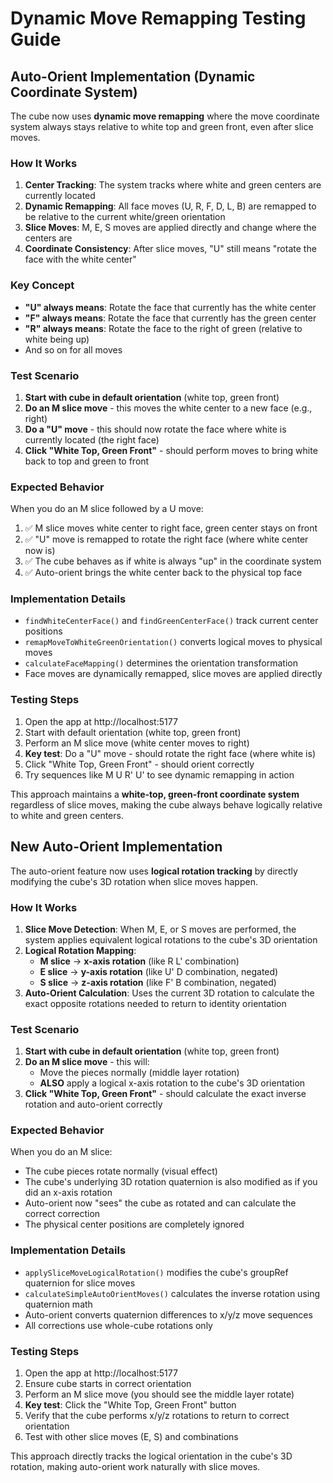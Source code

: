 # Dynamic Move Remapping Testing Guide

## Auto-Orient Implementation (Dynamic Coordinate System)

The cube now uses **dynamic move remapping** where the move coordinate system always stays relative to white top and green front, even after slice moves.

### How It Works

1. **Center Tracking**: The system tracks where white and green centers are currently located
2. **Dynamic Remapping**: All face moves (U, R, F, D, L, B) are remapped to be relative to the current white/green orientation
3. **Slice Moves**: M, E, S moves are applied directly and change where the centers are
4. **Coordinate Consistency**: After slice moves, "U" still means "rotate the face with the white center"

### Key Concept

- **"U" always means**: Rotate the face that currently has the white center
- **"F" always means**: Rotate the face that currently has the green center
- **"R" always means**: Rotate the face to the right of green (relative to white being up)
- And so on for all moves

### Test Scenario

1. **Start with cube in default orientation** (white top, green front)
2. **Do an M slice move** - this moves the white center to a new face (e.g., right)
3. **Do a "U" move** - this should now rotate the face where white is currently located (the right face)
4. **Click "White Top, Green Front"** - should perform moves to bring white back to top and green to front

### Expected Behavior

When you do an M slice followed by a U move:

1. ✅ M slice moves white center to right face, green center stays on front
2. ✅ "U" move is remapped to rotate the right face (where white center now is)
3. ✅ The cube behaves as if white is always "up" in the coordinate system
4. ✅ Auto-orient brings the white center back to the physical top face

### Implementation Details

- `findWhiteCenterFace()` and `findGreenCenterFace()` track current center positions
- `remapMoveToWhiteGreenOrientation()` converts logical moves to physical moves
- `calculateFaceMapping()` determines the orientation transformation
- Face moves are dynamically remapped, slice moves are applied directly

### Testing Steps

1. Open the app at http://localhost:5177
2. Start with default orientation (white top, green front)
3. Perform an M slice move (white center moves to right)
4. **Key test**: Do a "U" move - should rotate the right face (where white is)
5. Click "White Top, Green Front" - should orient correctly
6. Try sequences like M U R' U' to see dynamic remapping in action

This approach maintains a **white-top, green-front coordinate system** regardless of slice moves, making the cube always behave logically relative to white and green centers.

## New Auto-Orient Implementation

The auto-orient feature now uses **logical rotation tracking** by directly modifying the cube's 3D rotation when slice moves happen.

### How It Works

1. **Slice Move Detection**: When M, E, or S moves are performed, the system applies equivalent logical rotations to the cube's 3D orientation
2. **Logical Rotation Mapping**:
   - **M slice** → **x-axis rotation** (like R L' combination)
   - **E slice** → **y-axis rotation** (like U' D combination, negated)
   - **S slice** → **z-axis rotation** (like F' B combination, negated)
3. **Auto-Orient Calculation**: Uses the current 3D rotation to calculate the exact opposite rotations needed to return to identity orientation

### Test Scenario

1. **Start with cube in default orientation** (white top, green front)
2. **Do an M slice move** - this will:
   - Move the pieces normally (middle layer rotation)
   - **ALSO** apply a logical x-axis rotation to the cube's 3D orientation
3. **Click "White Top, Green Front"** - should calculate the exact inverse rotation and auto-orient correctly

### Expected Behavior

When you do an M slice:

- The cube pieces rotate normally (visual effect)
- The cube's underlying 3D rotation quaternion is also modified as if you did an x-axis rotation
- Auto-orient now "sees" the cube as rotated and can calculate the correct correction
- The physical center positions are completely ignored

### Implementation Details

- `applySliceMoveLogicalRotation()` modifies the cube's groupRef quaternion for slice moves
- `calculateSimpleAutoOrientMoves()` calculates the inverse rotation using quaternion math
- Auto-orient converts quaternion differences to x/y/z move sequences
- All corrections use whole-cube rotations only

### Testing Steps

1. Open the app at http://localhost:5177
2. Ensure cube starts in correct orientation
3. Perform an M slice move (you should see the middle layer rotate)
4. **Key test**: Click the "White Top, Green Front" button
5. Verify that the cube performs x/y/z rotations to return to correct orientation
6. Test with other slice moves (E, S) and combinations

This approach directly tracks the logical orientation in the cube's 3D rotation, making auto-orient work naturally with slice moves.
